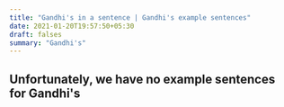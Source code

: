 ```yaml
---
title: "Gandhi's in a sentence | Gandhi's example sentences"
date: 2021-01-20T19:57:50+05:30
draft: falses
summary: "Gandhi's"
---
```

## Unfortunately, we have no example sentences for Gandhi's                 

